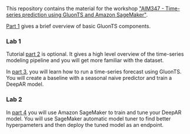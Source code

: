 This repository contains the material for the workshop ["AIM347 - Time-series prediction using GluonTS and Amazon SageMaker"](https://www.portal.reinvent.awsevents.com/connect/sessionDetail.ww?SESSION_ID=98535).

[Part 1](notebooks/part1/Intro_to_gluonts.ipynb) gives a brief overview of basic GluonTS components.

### Lab 1
Tutorial [part 2](notebooks/part2/descriptive_stats.ipynb) is optional. It gives a high level overview of the time-series modeling pipeline and you will get more familiar with the dataset.

In [part 3](notebooks/part3/twitter_volume_forecast.ipynb), you will learn how to run a time-series forecast using GluonTS. You will create a baseline with a seasonal naive predictor and train a DeepAR model.

### Lab 2
In [part 4](notebooks/part4/twitter_volume_sagemaker.ipynb) you will use Amazon SageMaker to train and tune your DeepAR model. You will use SageMaker automatic model tuner to find better hyperpameters and then deploy the tuned model as an endpoint.
